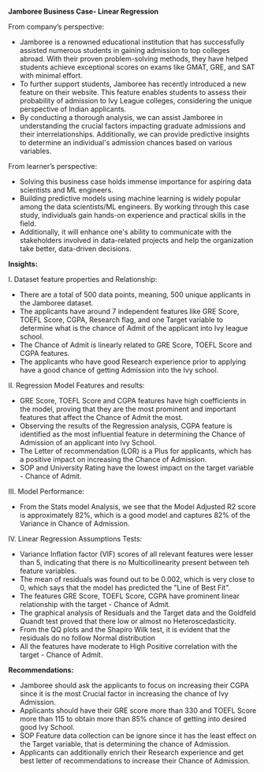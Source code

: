 **Jamboree Business Case- Linear Regression**

From company’s perspective:
  - Jamboree is a renowned educational institution that has successfully assisted numerous students in gaining admission to top colleges abroad. With their proven problem-solving methods, they have helped students achieve exceptional scores on exams like GMAT, GRE, and SAT with minimal effort.
  - To further support students, Jamboree has recently introduced a new feature on their website. This feature enables students to assess their probability of admission to Ivy League colleges, considering the unique perspective of Indian applicants.
  - By conducting a thorough analysis, we can assist Jamboree in understanding the crucial factors impacting graduate admissions and their interrelationships. Additionally, we can provide predictive insights to determine an individual's admission chances based on various variables.

From learner’s perspective:
  - Solving this business case holds immense importance for aspiring data scientists and ML engineers.
  - Building predictive models using machine learning is widely popular among the data scientists/ML engineers. By working through this case study, individuals gain hands-on experience and practical skills in the field.
  - Additionally, it will enhance one's ability to communicate with the stakeholders involved in data-related projects and help the organization take better, data-driven decisions.

**Insights:**

I. Dataset feature properties and Relationship:

  - There are a total of 500 data points, meaning, 500 unique applicants in the Jamboree dataset.
  - The applicants have around 7 independent features like GRE Score, TOEFL Score, CGPA, Research flag, and one Target variable to determine what is the chance of Admit of the applicant into Ivy league school.
  - The Chance of Admit is linearly related to GRE Score, TOEFL Score and CGPA features.
  - The applicants who have good Research experience prior to applying have a good chance of getting Admission into the Ivy school.

II. Regression Model Features and results:

  - GRE Score, TOEFL Score and CGPA features have high coefficients in the model, proving that they are the most prominent and important features that affect the Chance of Admit the most.
  - Observing the results of the Regression analysis, CGPA feature is identified as the most influential feature in determining the Chance of Admission of an applicant into Ivy School.
  - The Letter of recommendation (LOR) is a Plus for applicants, which has a positive impact on increasing the Chance of Admission.
  - SOP and University Rating have the lowest impact on the target variable - Chance of Admit.

III. Model Performance:

  - From the Stats model Analysis, we see that the Model Adjusted R2 score is approximately 82%, which is a good model and captures 82% of the Variance in Chance of Admission.

IV. Linear Regression Assumptions Tests:

  - Variance Inflation factor (VIF) scores of all relevant features were lesser than 5, indicating that there is no Multicollinearity present between teh feature variables.
  - The mean of residuals was found out to be 0.002, which is very close to 0, which says that the model has predicted the "Line of Best Fit".
  - The features GRE Score, TOEFL Score, CGPA have prominent linear relationship with the target - Chance of Admit.
  - The graphical analysis of Residuals and the Target data and the Goldfeld Quandt test proved that there low or almost no Heteroscedasticity.
  - From the QQ plots and the Shapiro Wilk test, it is evident that the residuals do no follow Normal distribution
  - All the features have moderate to High Positive correlation with the target - Chance of Admit.

**Recommendations:**

  - Jamboree should ask the applicants to focus on increasing their CGPA since it is the most Crucial factor in increasing the chance of Ivy Admission.
  - Applicants should have their GRE score more than 330 and TOEFL Score more than 115 to obtain more than 85% chance of getting into desired good Ivy School.
  - SOP Feature data collection can be ignore since it has the least effect on the Target variable, that is determining the chance of Admission.
  - Applicants can additionally enrich their Research experience and get best letter of recommendations to increase their Chance of Admission.
